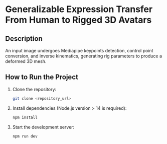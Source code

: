# Generalizable Expression Transfer From Human to Rigged 3D Avatars

## Description
An input image undergoes Mediapipe keypoints detection, control point conversion, and inverse kinematics, generating rig parameters to produce a deformed 3D mesh.

## How to Run the Project
1. Clone the repository:
   ```bash
   git clone <repository_url>
   ```

2. Install dependencies (Node.js version > 14 is required):
   ```bash
   npm install
   ```

3. Start the development server:
   ```bash
   npm run dev
   
